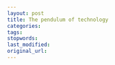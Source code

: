 ```yaml
---
layout: post
title: The pendulum of technology
categories:
tags:
stopwords:
last_modified:
original_url: 
---
```


<!--more-->

